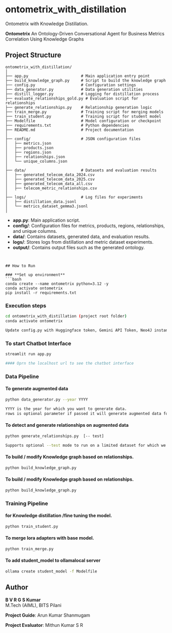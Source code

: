 # ontometrix_with_distillation
Ontometrix with Knowledge Distillation.

**Ontometrix** An Ontology-Driven Conversational Agent for Business Metrics Correlation Using Knowledge Graphs

## Project Structure

```
ontometrix_with_distillation/
│
├── app.py                       # Main application entry point
├── build_knowledge_graph.py     # Script to build the knowledge graph
├── config.py                    # Configuration settings
├── data_generator.py            # Data generation utilities
├── distill_logger.py            # Logging for distillation process
├── evaluate_relationships_gold.py # Evaluation script for relationships
├── generate_relationships.py    # Relationship generation logic
├── train_merge.py               # Training script for merging models
├── train_student.py             # Training script for student model
├── Modelfile                    # Model configuration or checkpoint
├── requirements.txt             # Python dependencies
├── README.md                    # Project documentation
│
├── config/                      # JSON configuration files
│   ├── metrics.json
│   ├── products.json
│   ├── regions.json
│   ├── relationships.json
│   └── unique_columns.json
│
├── data/                        # Datasets and evaluation results
│   ├── generated_telecom_data_2024.csv
│   ├── generated_telecom_data_2025.csv
│   ├── generated_telecom_data_all.csv
│   ├── telecom_metric_relationships.csv
│
├── logs/                        # Log files for experiments
│   ├── distillation_data.jsonl
│   └── metrics_dataset_gemma3.jsonl
│

```

- **app.py**: Main application script.
- **config/**: Configuration files for metrics, products, regions, relationships, and unique columns.
- **data/**: Contains datasets, generated data, and evaluation results.
- **logs/**: Stores logs from distillation and metric dataset experiments.
- **output/**: Contains output files such as the generated ontology.
```


## How to Run

### **Set up environment**
```bash
conda create --name ontometrix python=3.12 -y
conda activate ontometrix
pip install -r requirements.txt
```

### **Execution steps**
```bash
cd ontometrix_with_distillation (project root folder)
conda activate ontometrix

Update config.py with Huggingface token, Gemini API Token, Neo4J instance credentials etc
```

### To start Chatbot Interface
```bash
streamlit run app.py

#### Oprn the localhost url to see the chatbot interface

```

### Data Pipeline

#### **To generate augmented data**
```bash
python data_generator.py --year YYYY 

YYYY is the year for which you want to generate data.
rows is optional parameter if passed it will generate augmented data for NNN rows
```

#### **To detect and generate relationships on augmented data**
```bash
python generate_relationships.py  [-- test]

Supports optional --test mode to run on a limited dataset for which we have ground truth data set curated manually for evalution purpose.
```

#### **To build / modify Knowledge graph based on relationships.**
```bash
python build_knowledge_graph.py

```

#### **To build / modify Knowledge graph based on relationships.**
```bash
python build_knowledge_graph.py

```

### Training Pipeline

#### **for Knowledge distillation /fine tuning the model.**
```bash
python train_student.py

```

#### **To merge lora adapters with base model.**
```bash
python train_merge.py

```

#### **To add student_model to ollamalocal server**
```bash
ollama create student_model -f Modelfile

```

## Author

**B V R G S Kumar**  
M.Tech (AIML), BITS Pilani  

**Project Guide**: Arun Kumar Shanmugam

**Project Evaluator**: Mithun Kumar S R



